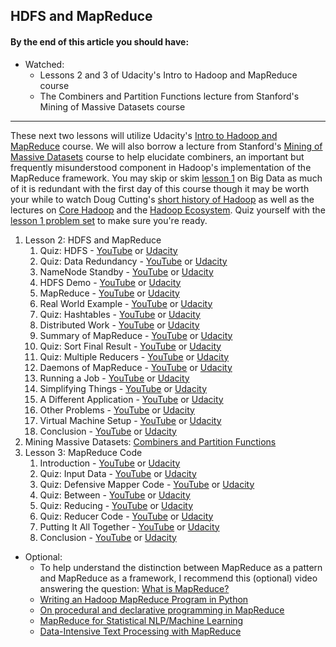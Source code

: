 HDFS and MapReduce
----

#### By the end of this article you should have:

- Watched:
    - Lessons 2 and 3 of Udacity's Intro to Hadoop and MapReduce course
    - The Combiners and Partition Functions lecture from Stanford's Mining of Massive Datasets course

----

These next two lessons will utilize Udacity's [Intro to Hadoop and MapReduce](https://classroom.udacity.com/courses/ud617) course. We will also borrow a lecture from Stanford's [Mining of Massive Datasets](http://web.stanford.edu/class/cs246/) course to help elucidate combiners, an important but frequently misunderstood component in Hadoop's implementation of the MapReduce framework. You may skip or skim [lesson 1](https://classroom.udacity.com/courses/ud617/lessons/306818608/concepts/3092736490923) on Big Data as much of it is redundant with the first day of this course though it may be worth your while to watch Doug Cutting's [short history of Hadoop](https://classroom.udacity.com/courses/ud617/lessons/306818608/concepts/3138018500923) as well as the lectures on [Core Hadoop](https://classroom.udacity.com/courses/ud617/lessons/306818608/concepts/3092736770923) and the [Hadoop Ecosystem](https://classroom.udacity.com/courses/ud617/lessons/306818608/concepts/3092736780923). Quiz yourself with the [lesson 1 problem set](https://classroom.udacity.com/courses/ud617/lessons/312821779/concepts/3119546880923) to make sure you're ready.

1. Lesson 2: HDFS and MapReduce
    1. Quiz: HDFS - [YouTube](https://www.youtube.com/watch?v=vdkx2xasGlM) or [Udacity](https://classroom.udacity.com/courses/ud617/lessons/308873795/concepts/3092715640923)
    2. Quiz: Data Redundancy - [YouTube](https://www.youtube.com/watch?v=LV1ncV1MO_g) or [Udacity](https://classroom.udacity.com/courses/ud617/lessons/308873795/concepts/3092715680923)
    3. NameNode Standby - [YouTube](https://www.youtube.com/watch?v=E28J0XY9PEM) or [Udacity](https://classroom.udacity.com/courses/ud617/lessons/308873795/concepts/3092715720923)
    4. HDFS Demo - [YouTube](https://www.youtube.com/watch?v=l0I_2nyPNZM) or [Udacity](https://classroom.udacity.com/courses/ud617/lessons/308873795/concepts/3095085570923)
    5. MapReduce - [YouTube](https://www.youtube.com/watch?v=7TdCRQa4Yi0) or [Udacity](https://classroom.udacity.com/courses/ud617/lessons/308873795/concepts/3092715730923)
    6. Real World Example - [YouTube](https://www.youtube.com/watch?v=53jdaPf249c) or [Udacity](https://classroom.udacity.com/courses/ud617/lessons/308873795/concepts/3092715740923)
    7. Quiz: Hashtables - [YouTube](https://www.youtube.com/watch?v=KCNKb4-t9WA) or [Udacity](https://classroom.udacity.com/courses/ud617/lessons/308873795/concepts/3092715750923)
    8. Distributed Work - [YouTube](https://www.youtube.com/watch?v=LZfCPgQmeRU) or [Udacity](https://classroom.udacity.com/courses/ud617/lessons/308873795/concepts/4406186530923)
    9. Summary of MapReduce - [YouTube](https://www.youtube.com/watch?v=trDuPnmO8Y8) or [Udacity](https://classroom.udacity.com/courses/ud617/lessons/308873795/concepts/3279185400923)
    10. Quiz: Sort Final Result - [YouTube](https://www.youtube.com/watch?v=USTw7q1FooY) or [Udacity](https://classroom.udacity.com/courses/ud617/lessons/308873795/concepts/3092715800923)
    11. Quiz: Multiple Reducers - [YouTube](https://www.youtube.com/watch?v=kSQn47BEQos) or [Udacity](https://classroom.udacity.com/courses/ud617/lessons/308873795/concepts/3092715840923)
    12. Daemons of MapReduce - [YouTube](https://www.youtube.com/watch?v=CyRECFXtVlQ) or [Udacity](https://classroom.udacity.com/courses/ud617/lessons/308873795/concepts/3092715880923)
    13. Running a Job - [YouTube](https://www.youtube.com/watch?v=WyEkdh1Qptk) or [Udacity](https://classroom.udacity.com/courses/ud617/lessons/308873795/concepts/3093825950923)
    14. Simplifying Things - [YouTube](https://www.youtube.com/watch?v=d5TZ_2I7dwE) or [Udacity](https://classroom.udacity.com/courses/ud617/lessons/308873795/concepts/3093825960923)
    15. A Different Application - [YouTube](https://www.youtube.com/watch?v=0lmk2_lynvE) or [Udacity](https://classroom.udacity.com/courses/ud617/lessons/308873795/concepts/3092715890923)
    16. Other Problems - [YouTube](https://www.youtube.com/watch?v=oJCi-JXkOhI) or [Udacity](https://classroom.udacity.com/courses/ud617/lessons/308873795/concepts/3127086110923)
    17. Virtual Machine Setup - [YouTube](https://www.youtube.com/watch?v=z1mHYk5aXWE) or [Udacity](https://classroom.udacity.com/courses/ud617/lessons/308873795/concepts/3135238740923)
    18. Conclusion - [YouTube](https://www.youtube.com/watch?v=Rx7dD3oWyok) or [Udacity](https://classroom.udacity.com/courses/ud617/lessons/308873795/concepts/3139220360923)
2. Mining Massive Datasets: [Combiners and Partition Functions](https://www.youtube.com/watch?v=jYjZ527n-ZU)
3. Lesson 3: MapReduce Code
    1. Introduction - [YouTube](https://www.youtube.com/watch?v=gL1fd3toTGY) or [Udacity](https://classroom.udacity.com/courses/ud617/lessons/308873796/concepts/3139967110923)
    2. Quiz: Input Data - [YouTube](https://www.youtube.com/watch?v=YMVGkwE0Apc) or [Udacity](https://classroom.udacity.com/courses/ud617/lessons/308873796/concepts/3093825750923)
    3. Quiz: Defensive Mapper Code - [YouTube](https://www.youtube.com/watch?v=pRWMwSP0zrk) or [Udacity](https://classroom.udacity.com/courses/ud617/lessons/308873796/concepts/3093825790923)
    4. Quiz: Between - [YouTube](https://www.youtube.com/watch?v=yBT4L_OBkHA) or [Udacity](https://classroom.udacity.com/courses/ud617/lessons/308873796/concepts/3093825830923)
    5. Quiz: Reducing - [YouTube](https://www.youtube.com/watch?v=Bq9t02m2Gec) or [Udacity](https://classroom.udacity.com/courses/ud617/lessons/308873796/concepts/3093825870923)
    6. Quiz: Reducer Code - [YouTube](https://www.youtube.com/watch?v=qXjmfPwuMxk) or [Udacity](https://classroom.udacity.com/courses/ud617/lessons/308873796/concepts/3093825910923)
    7. Putting It All Together - [YouTube](https://www.youtube.com/watch?v=MYo8EZwDRUA) or [Udacity](https://classroom.udacity.com/courses/ud617/lessons/308873796/concepts/4163590600923)
    8. Conclusion - [YouTube](https://www.youtube.com/watch?v=CHfe_nAXJxo) or [Udacity](https://classroom.udacity.com/courses/ud617/lessons/308873796/concepts/3128965970923)

- Optional:
    + To help understand the distinction between MapReduce as a pattern and MapReduce as a framework, I recommend this (optional) video answering the question: [What is MapReduce?](https://player.oreilly.com/videos/0636920020233)
    + [Writing an Hadoop MapReduce Program in Python](http://www.michael-noll.com/tutorials/writing-an-hadoop-mapreduce-program-in-python/)
    + [On procedural and declarative programming in MapReduce](http://www.unofficialgoogledatascience.com/2015/09/on-procedural-and-declarative.html)
    + [MapReduce for Statistical NLP/Machine Learning](http://www.cs.columbia.edu/~smaskey/CS6998-0412/slides/week7_statnlp_web.pdf)
    + [Data-Intensive Text Processing with MapReduce](https://lintool.github.io/MapReduceAlgorithms/MapReduce-book-final.pdf)
